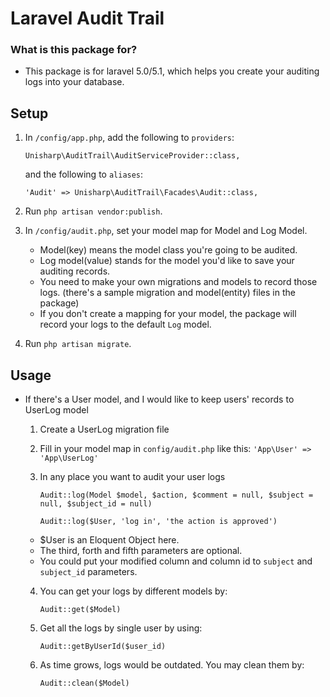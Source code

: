 Laravel Audit Trail
===================

### What is this package for? ###

* This package is for laravel 5.0/5.1, which helps you create your auditing logs into your database. 

## Setup

1. In `/config/app.php`, add the following to `providers`:

    ```
    Unisharp\AuditTrail\AuditServiceProvider::class,
    ```

    and the following to `aliases`:

    ```
    'Audit' => Unisharp\AuditTrail\Facades\Audit::class,
    ```
    
2. Run `php artisan vendor:publish`.
3. In `/config/audit.php`, set your model map for Model and Log Model.
   * Model(key) means the model class you're going to be audited.
   * Log model(value) stands for the model you'd like to save your auditing records.
   * You need to make your own migrations and models to record those logs. (there's a sample migration and model(entity) files in the package) 
   * If you don't create a mapping for your model, the package will record your logs to the default `Log` model.
4. Run `php artisan migrate`.

## Usage

* If there's a User model, and I would like to keep users' records to UserLog model
  1. Create a UserLog migration file
  2. Fill in your model map in `config/audit.php` like this: `'App\User' => 'App\UserLog'`
  3. In any place you want to audit your user logs

       ```
       Audit::log(Model $model, $action, $comment = null, $subject = null, $subject_id = null)
       ```

       ```
       Audit::log($User, 'log in', 'the action is approved')
       ```

    * $User is an Eloquent Object here.
    * The third, forth and fifth parameters are optional.
    * You could put your modified column and column id to `subject` and `subject_id` parameters.
  4. You can get your logs by different models by:

       ```
       Audit::get($Model)
       ```
  5. Get all the logs by single user by using:

       ```
       Audit::getByUserId($user_id)
       ```
  6. As time grows, logs would be outdated. You may clean them by:

       ```
       Audit::clean($Model)
       ```